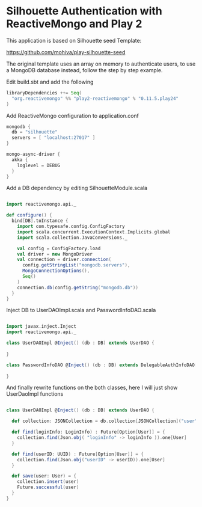 # Silhouette Authentication with ReactiveMongo and Play 2 

This application is based on Silhouette seed Template: 

https://github.com/mohiva/play-silhouette-seed

The original template uses an array on memory to authenticate users, to use a MongoDB database instead, follow the step by step example.

Edit build.sbt and add the following

```scala
libraryDependencies ++= Seq(
  "org.reactivemongo" %% "play2-reactivemongo" % "0.11.5.play24"
)
```

Add ReactiveMongo configuration to application.conf

```scala
mongodb {
  db = "silhouette"
  servers = [ "localhost:27017" ]
}

mongo-async-driver {
  akka {
    loglevel = DEBUG
  }
}
```

Add a DB dependency by editing SilhouetteModule.scala

```scala

import reactivemongo.api._

def configure() {
  bind[DB].toInstance {
    import com.typesafe.config.ConfigFactory
    import scala.concurrent.ExecutionContext.Implicits.global
    import scala.collection.JavaConversions._

    val config = ConfigFactory.load
    val driver = new MongoDriver
    val connection = driver.connection(
      config.getStringList("mongodb.servers"),
      MongoConnectionOptions(),
      Seq()
    )
    connection.db(config.getString("mongodb.db"))
  }
}
```
Inject DB to UserDAOImpl.scala and PasswordInfoDAO.scala

```scala

import javax.inject.Inject
import reactivemongo.api._

class UserDAOImpl @Inject() (db : DB) extends UserDAO {
	
}

class PasswordInfoDAO @Inject() (db : DB) extends DelegableAuthInfoDAO[PasswordInfo] {
	
}

```
And finally rewrite functions on the both classes, here I will just show UserDaoImpl functions

```scala

class UserDAOImpl @Inject() (db : DB) extends UserDAO {

  def collection: JSONCollection = db.collection[JSONCollection]("user")

  def find(loginInfo: LoginInfo) : Future[Option[User]] = {
    collection.find(Json.obj( "loginInfo" -> loginInfo )).one[User]
  }

  def find(userID: UUID) : Future[Option[User]] = {
    collection.find(Json.obj("userID" -> userID)).one[User]
  }

  def save(user: User) = {
    collection.insert(user)
    Future.successful(user)
  }
}

```



